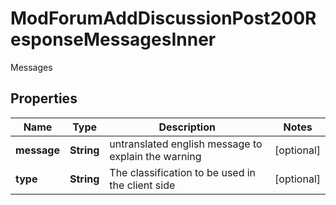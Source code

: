 

# ModForumAddDiscussionPost200ResponseMessagesInner

Messages

## Properties

| Name | Type | Description | Notes |
|------------ | ------------- | ------------- | -------------|
|**message** | **String** | untranslated english message to explain the warning |  [optional] |
|**type** | **String** | The classification to be used in the client side |  [optional] |



